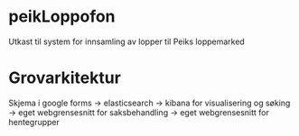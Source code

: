 # peikLoppofon
Utkast til system for innsamling av lopper til Peiks loppemarked

# Grovarkitektur

Skjema i google forms
-> elasticsearch
-> kibana for visualisering og søking
-> eget webgrensesnitt for saksbehandling
-> eget webgrensesnitt for hentegrupper
